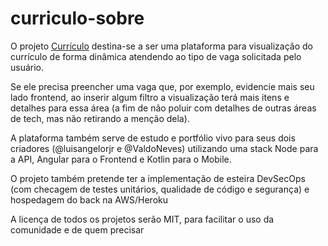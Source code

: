 # curriculo-sobre

O projeto [Currículo](https://github.com/orgs/larjr/projects/2) destina-se a ser uma plataforma para visualização do currículo de forma dinâmica atendendo ao tipo de vaga solicitada pelo usuário.

Se ele precisa preencher uma vaga que, por exemplo, evidencie mais seu lado frontend, ao inserir algum filtro a visualização terá mais itens e detalhes para essa área (a fim de não poluir com detalhes de outras áreas de tech, mas não retirando a menção dela).

A plataforma também serve de estudo e portfólio vivo para seus dois criadores (@luisangelorjr e @ValdoNeves) utilizando uma stack Node para a API, Angular para o Frontend e Kotlin para o Mobile.

O projeto também pretende ter a implementação de esteira DevSecOps (com checagem de testes unitários, qualidade de código e segurança) e hospedagem do back na AWS/Heroku

A licença de todos os projetos serão MIT, para facilitar o uso da comunidade e de quem precisar
